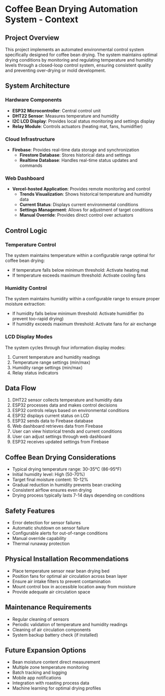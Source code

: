 # Coffee Bean Drying Automation System - Context

## Project Overview
This project implements an automated environmental control system specifically designed for coffee bean drying. The system maintains optimal drying conditions by monitoring and regulating temperature and humidity levels through a closed-loop control system, ensuring consistent quality and preventing over-drying or mold development.

## System Architecture

### Hardware Components
- **ESP32 Microcontroller**: Central control unit
- **DHT22 Sensor**: Measures temperature and humidity
- **I2C LCD Display**: Provides local status monitoring and settings display
- **Relay Module**: Controls actuators (heating mat, fans, humidifier)

### Cloud Infrastructure
- **Firebase**: Provides real-time data storage and synchronization
  - **Firestore Database**: Stores historical data and settings
  - **Realtime Database**: Handles real-time status updates and commands

### Web Dashboard
- **Vercel-hosted Application**: Provides remote monitoring and control
  - **Trends Visualization**: Shows historical temperature and humidity data
  - **Current Status**: Displays current environmental conditions
  - **Settings Management**: Allows for adjustment of target conditions
  - **Manual Override**: Provides direct control over actuators

## Control Logic

### Temperature Control
The system maintains temperature within a configurable range optimal for coffee bean drying:
- If temperature falls below minimum threshold: Activate heating mat
- If temperature exceeds maximum threshold: Activate cooling fans

### Humidity Control
The system maintains humidity within a configurable range to ensure proper moisture extraction:
- If humidity falls below minimum threshold: Activate humidifier (to prevent too-rapid drying)
- If humidity exceeds maximum threshold: Activate fans for air exchange

### LCD Display Modes
The system cycles through four information display modes:
1. Current temperature and humidity readings
2. Temperature range settings (min/max)
3. Humidity range settings (min/max)
4. Relay status indicators

## Data Flow
1. DHT22 sensor collects temperature and humidity data
2. ESP32 processes data and makes control decisions
3. ESP32 controls relays based on environmental conditions
4. ESP32 displays current status on LCD
5. ESP32 sends data to Firebase database
6. Web dashboard retrieves data from Firebase
7. User can view historical trends and current conditions
8. User can adjust settings through web dashboard
9. ESP32 receives updated settings from Firebase

## Coffee Bean Drying Considerations
- Typical drying temperature range: 30-35°C (86-95°F)
- Initial humidity level: High (50-70%)
- Target final moisture content: 10-12%
- Gradual reduction in humidity prevents bean cracking
- Consistent airflow ensures even drying
- Drying process typically lasts 7-14 days depending on conditions

## Safety Features
- Error detection for sensor failures
- Automatic shutdown on sensor failure
- Configurable alerts for out-of-range conditions
- Manual override capability
- Thermal runaway protection

## Physical Installation Recommendations
- Place temperature sensor near bean drying bed
- Position fans for optimal air circulation across bean layer
- Ensure air intake filters to prevent contamination
- Mount control box in accessible location away from moisture
- Provide adequate air circulation space

## Maintenance Requirements
- Regular cleaning of sensors
- Periodic validation of temperature and humidity readings
- Cleaning of air circulation components
- System backup battery check (if installed)

## Future Expansion Options
- Bean moisture content direct measurement
- Multiple zone temperature monitoring
- Batch tracking and logging
- Mobile app notifications
- Integration with roasting process data
- Machine learning for optimal drying profiles